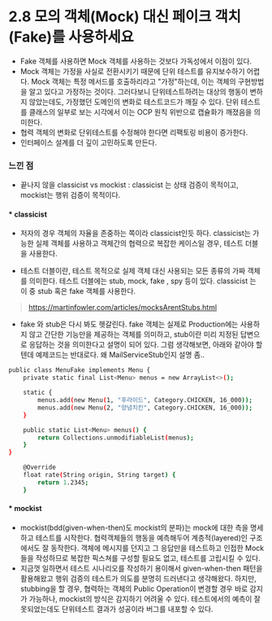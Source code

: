 # 2.8 모의 객체(Mock) 대신 페이크 객치(Fake)를 사용하세요

- Fake 객체를 사용하면 Mock 객체를 사용하는 것보다 가독성에서 이점이 있다.
- Mock 객체는 가정을 사실로 전환시키기 때문에 단위 테스트를 유지보수하기 어렵다.
  Mock 객체는 특정 메서드를 호출하리라고 "가정"하는데, 이는 객체의 구현방법을 알고 있다고 가정하는 것이다.
  그러다보니 단위테스트하려는 대상의 행동이 변하지 않았는데도, 가정했던 도메인의 변화로 테스트코드가 깨질 수 있다.
  단위 테스트를 클래스의 일부로 보는 시각에서 이는 OCP 원칙 위반으로 캡슐화가 깨졌음을 의미한다.
- 협력 객체의 변화로 단위테스트를 수정해야 한다면 리팩토링 비용이 증가한다.
- 인터페이스 설계를 더 깊이 고민하도록 만든다.

### 느낀 점

- 끝나지 않을 classicist vs mockist : classicist 는 상태 검증이 목적이고, mockist는 행위 검증이 목적이다.

#### * classicist
- 저자의 경우 객체의 자율을 존중하는 쪽이라 classicist인듯 하다. classicist는 가능한 실제 객체를 사용하고 객체간의 협력으로 복잡한 케이스일 경우, 테스트 더블을 사용한다.

- 테스트 더블이란, 테스트 목적으로 실제 객체 대신 사용되는 모든 종류의 가짜 객체를 의미한다. 테스트 더블에는 stub, mock, fake , spy 등이 있다. classicist 는 이 중 stub 혹은 fake 객체를 사용한다.

> https://martinfowler.com/articles/mocksArentStubs.html

- fake 와 stub은 다시 봐도 헷갈린다. fake 객체는 실제로 Production에는 사용하지 않고 간단한 기능만을 제공하는 객체를 의미하고, stub이란 미리 지정된 답변으로 응답하는 것을 의미한다고 설명이 되어 있다. 그럼 생각해보면, 아래와 같아야 할텐데 예제코드는 반대로다. 왜 MailServiceStub인지 설명 좀..

```sh
public class MenuFake implements Menu {
    private static final List<Menu> menus = new ArrayList<>();

    static {
        menus.add(new Menu(1, "후라이드", Category.CHICKEN, 16_000));
        menus.add(new Menu(2, "양념치킨", Category.CHICKEN, 16_000));
    }

    public static List<Menu> menus() {
        return Collections.unmodifiableList(menus);
    }
}
```

```sh
	@Override
	float rate(String origin, String target) {
		return 1.2345;
	}
```

#### * mockist
- mockist(bdd(given-when-then)도 mockist의 분파)는 mock에 대한 측을 명세하고 테스트를 시작한다. 협력객체들의 행동을 예측해두어 계층적(layered)인 구조에서도 잘 동작한다. 객체에 메시지를 던지고 그 응답만을 테스트하고 인접한 Mock들을 작성하므로 복잡한 픽스쳐를 구성할 필요도 없고, 테스트를 고립시킬 수 있다.
- 지금껏 일하면서 테스트 시나리오를 작성하기 용이해서 given-when-then 패턴을 활용해왔고 행위 검증의 테스트가 의도를 분명히 드러낸다고 생각해왔다. 하지만, stubbing을 할 경우, 협력하는 객체의 Public Operation이 변경할 경우 바로 감지가 가능하나, mockist의 방식은 감지하기 어려울 수 있다. 테스트에서의 예측이 잘못되었는데도 단위테스트 결과가 성공이라 버그를 내포할 수 있다. 
